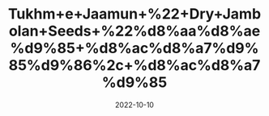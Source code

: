 ---
title: 'Tukhm+e+Jaamun+%22+Dry+Jambolan+Seeds+%22%d8%aa%d8%ae%d9%85+%d8%ac%d8%a7%d9%85%d9%86%2c+%d8%ac%d8%a7%d9%85'
date: '2022-10-10' 
metatag: '' 
inventory: '0' 
draft: false 
# meta description 
shortDescripton: 'It+gives+relief+from+fatigue+and+pain+and+improves+the+immune+system.'
description: 'Seed'
longdescription: ''
featured: True
# product Price
price: '40.0'
# Product Short Description
shortDescription: 'It+gives+relief+from+fatigue+and+pain+and+improves+the+immune+system.'
productID: '864C4653-0C27-ED11-9968-005056B3A416'
type: 'products'
category: 'Seed' 
thumnailproduct: 'https://eraconnect.blob.core.windows.net/product-images/aminsaddiquidawakhana/864C4653-0C27-ED11-9968-005056B3A416.webp' 
images:
  - image: 'https://eraconnect.blob.core.windows.net/product-images/aminsaddiquidawakhana/864C4653-0C27-ED11-9968-005056B3A416.webp'  
Variants:
---